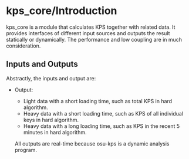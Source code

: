 # kps_core/Introduction

kps_core is a module that calculates KPS together with related data. It provides interfaces of different input sources and outputs the result statically or dynamically. The performance and low coupling are in much consideration.

## Inputs and Outputs

Abstractly, the inputs and output are:

- Output:

  - Light data with a short loading time, such as total KPS in hard algorithm.
  - Heavy data with a short loading time, such as KPS of all individual keys in hard algorithm.
  - Heavy data with a long loading time, such as KPS in the recent 5 minutes in hard algorithm.

  All outputs are real-time because osu-kps is a dynamic analysis program.

